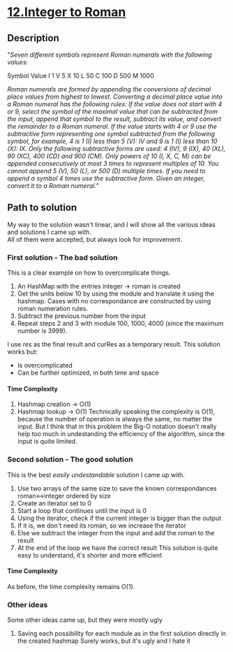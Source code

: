 # [12.Integer to Roman](https://leetcode.com/problems/integer-to-roman)
## Description
"*Seven different symbols represent Roman numerals with the following values:*

Symbol	Value
I	1
V	5
X	10
L	50
C	100
D	500
M	1000

*Roman numerals are formed by appending the conversions of decimal place values from highest to lowest. Converting a decimal place value into a Roman numeral has the following rules:
If the value does not start with 4 or 9, select the symbol of the maximal value that can be subtracted from the input, append that symbol to the result, subtract its value, and convert the remainder to a Roman numeral.
If the value starts with 4 or 9 use the subtractive form representing one symbol subtracted from the following symbol, for example, 4 is 1 (I) less than 5 (V): IV and 9 is 1 (I) less than 10 (X): IX. Only the following subtractive forms are used: 4 (IV), 9 (IX), 40 (XL), 90 (XC), 400 (CD) and 900 (CM).
Only powers of 10 (I, X, C, M) can be appended consecutively at most 3 times to represent multiples of 10. You cannot append 5 (V), 50 (L), or 500 (D) multiple times. If you need to append a symbol 4 times use the subtractive form.
Given an integer, convert it to a Roman numeral.*"

## Path to solution
My way to the solution wasn't linear, and I will show all the various ideas and solutions I came up with.  
All of them were accepted, but always look for improvement.
### First solution - The bad solution
This is a clear example on how to overcomplicate things.  
1. An HashMap with the entries integer -> roman is created
2. Get the units below 10 by using the module and translate it using the hashmap.
Cases with no correspondance are constructed by using roman numeration rules.
3. Subtract the previous number from the input
4. Repeat steps 2 and 3 with module 100, 1000, 4000 (since the maximum number is 3999).  

I use *res* as the final result and curRes as a temporary result.
This solution works but:
- Is overcomplicated
- Can be further optimized, in both time and space

#### Time Complexity
1. Hashmap creation -> O(1)
2. Hashmap lookup -> O(1)
Technically speaking the complexity is O(1), because the number of operation is always the same, no matter the input.
But I think that in this problem the Big-O notation doesn't really help too much in undestanding the efficiency of the algorithm, since the input is quite limited.

### Second solution - The good solution
This is the best *easily undestandable* solution I came up with.
1. Use two arrays of the same size to save the known correspondances roman<->integer ordered by size
2. Create an iterator set to 0
2. Start a loop that continues until the input is 0
3. Using the iterator, check if the current integer is bigger than the output
4. If it is, we don't need its roman, so we increase the iterator
5. Else we subtract the integer from the input and add the roman to the result
6. At the end of the loop we have the correct result
This solution is quite easy to understand, it's shorter and more efficient

#### Time Complexity
As before, the time complexity remains O(1).

### Other ideas
Some other ideas came up, but they were mostly ugly
1. Saving each possibility for each module as in the first solution directly in the created hashmap
Surely works, but it's ugly and I hate it
